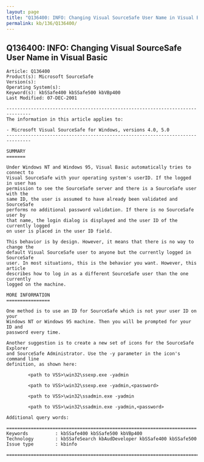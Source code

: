 ```yaml
---
layout: page
title: "Q136400: INFO: Changing Visual SourceSafe User Name in Visual Basic"
permalink: kb/136/Q136400/
---
```


## Q136400: INFO: Changing Visual SourceSafe User Name in Visual Basic

	Article: Q136400
	Product(s): Microsoft SourceSafe
	Version(s): 
	Operating System(s): 
	Keyword(s): kbSSafe400 kbSSafe500 kbVBp400
	Last Modified: 07-DEC-2001
	
	-------------------------------------------------------------------------------
	The information in this article applies to:
	
	- Microsoft Visual SourceSafe for Windows, versions 4.0, 5.0 
	-------------------------------------------------------------------------------
	
	SUMMARY
	=======
	
	Under Windows NT and Windows 95, Visual Basic automatically tries to connect to
	Visual SourceSafe with your operating system's userID. If the logged in user has
	permission to see the SourceSafe server and there is a SourceSafe user with the
	same ID, the user is assumed to have already been validated and SourceSafe
	performs no additional password validation. If there is no SourceSafe user by
	that name, the login dialog is displayed and the user ID of the currently logged
	on user is placed in the user ID field.
	
	This behavior is by design. However, it means that there is no way to change the
	default Visual SourceSafe user to anyone but the currently logged in SourceSafe
	user. In most situations, this is the behavior you want. However, this article
	describes how to log in as a different SourceSafe user than the one currently
	logged on the machine.
	
	MORE INFORMATION
	================
	
	One method is to use an ID for SourceSafe which is not your user ID on your
	Windows NT or Windows 95 machine. Then you will be prompted for your ID and
	password every time.
	
	Another suggestion is to create a new set of icons for the SourceSafe Explorer
	and SourceSafe Administrator. Use the -y parameter in the icon's command line
	definition, as shown here:
	
	        <path to VSS>\win32\ssexp.exe -yadmin
	
	        <path to VSS>\win32\ssexp.exe -yadmin,<password>
	
	        <path to VSS>\win32\ssadmin.exe -yadmin
	
	        <path to VSS>\win32\ssadmin.exe -yadmin,<password>
	
	Additional query words:
	
	======================================================================
	Keywords          : kbSSafe400 kbSSafe500 kbVBp400 
	Technology        : kbSSafeSearch kbAudDeveloper kbSSafe400 kbSSafe500
	Issue type        : kbinfo
	
	=============================================================================
	
